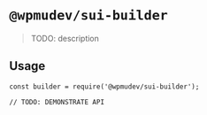 # `@wpmudev/sui-builder`

> TODO: description

## Usage

```
const builder = require('@wpmudev/sui-builder');

// TODO: DEMONSTRATE API
```
